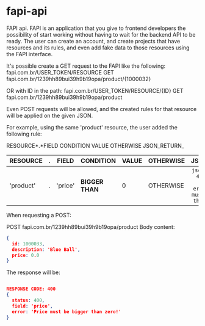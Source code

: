 # fapi-api
FAPI api.
FAPI is an application that you give to frontend developers the possibility of start working without having to wait for the backend API to be ready.
The user can create an account, and create projects that have resources and its rules, and even add fake data to those resources using the FAPI interface. 

It's possible create a GET request to the FAPI like the following:
fapi.com.br/USER_TOKEN/RESOURCE
GET fapi.com.br/1239hh89bui39h9b19opa/product/{1000032}

OR with ID in the path:
fapi.com.br/USER_TOKEN/RESOURCE/{ID}
GET fapi.com.br/1239hh89bui39h9b19opa/product

Even POST requests will be allowed, and the created rules for that resource will be applied on the given JSON.

For example, using the same 'product' resource, the user added the following rule:

RESOURCE*.*FIELD CONDITION VALUE OTHERWISE JSON_RETURN_

| RESOURCE      | . | FIELD         | CONDITION       | VALUE         | OTHERWISE     | JSON_RETURN   |
| ------------- | - | ------------- | --------------- | ------------- | ------------- |:-------------:|
| 'product'     | . | 'price'       | **BIGGER THAN** | 0             | OTHERWISE     | ```json { status: 400, field: 'price', error: 'Price must be bigger than zero!' }``` |

When requesting a POST:

POST fapi.com.br/1239hh89bui39h9b19opa/product
Body content:
```json
{
  id: 1000033,
  description: 'Blue Ball',
  price: 0.0
}
```

The response will be:

```json

RESPONSE CODE: 400
{
  status: 400,
  field: 'price',
  error: 'Price must be bigger than zero!'
}
```
